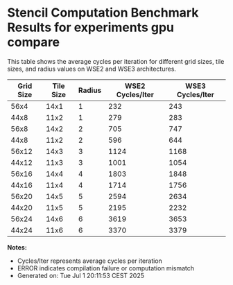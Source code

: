 # Stencil Computation Benchmark Results for experiments gpu compare

This table shows the average cycles per iteration for different grid sizes, tile sizes, and radius values on WSE2 and WSE3 architectures.

| Grid Size | Tile Size | Radius | WSE2 Cycles/Iter | WSE3 Cycles/Iter |
|-----------|-----------|--------|------------------|------------------|
| 56x4 | 14x1 | 1 | 232 | 243 |
| 44x8 | 11x2 | 1 | 279 | 283 |
| 56x8 | 14x2 | 2 | 705 | 747 |
| 44x8 | 11x2 | 2 | 596 | 644 |
| 56x12 | 14x3 | 3 | 1124 | 1168 |
| 44x12 | 11x3 | 3 | 1001 | 1054 |
| 56x16 | 14x4 | 4 | 1803 | 1848 |
| 44x16 | 11x4 | 4 | 1714 | 1756 |
| 56x20 | 14x5 | 5 | 2594 | 2634 |
| 44x20 | 11x5 | 5 | 2195 | 2232 |
| 56x24 | 14x6 | 6 | 3619 | 3653 |
| 44x24 | 11x6 | 6 | 3370 | 3379 |

**Notes:**
- Cycles/Iter represents average cycles per iteration
- ERROR indicates compilation failure or computation mismatch
- Generated on: Tue Jul  1 20:11:53 CEST 2025
